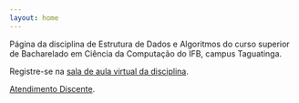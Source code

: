 ```yaml
---
layout: home
---
```


Página da disciplina de Estrutura de Dados e Algoritmos do curso superior de Bacharelado em Ciência da Computação do IFB, campus Taguatinga.

Registre-se na [sala de aula virtual da disciplina](https://classroom.google.com/c/NTQzNzg0MDEyNzQy?cjc=v2skobk).

[Atendimento Discente](https://danielsaad.com/contato).